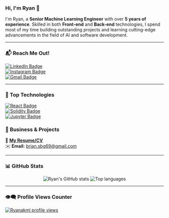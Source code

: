 ### Hi, I'm Ryan 👋

I'm Ryan, a **Senior Machine Learning Engineer** with over **5 years of experience**. Skilled in both **Front-end** and **Back-end** technologies, I spend most of my time building outstanding projects and learning cutting-edge advancements in the field of AI and software development.

---

### 📬 Reach Me Out!
[![LinkedIn Badge](https://img.shields.io/badge/-Ryan_Akmal-0e76a8?style=flat&labelColor=0e76a8&logo=linkedin&logoColor=white)](https://www.linkedin.com/in/ryan-akmal-943a2a1a6/)  
[![Instagram Badge](https://img.shields.io/badge/-@ryanakmll-e84393?style=flat&labelColor=e84393&logo=instagram&logoColor=white)](https://www.instagram.com/ryanakmll/)  
[![Gmail Badge](https://img.shields.io/badge/-brian.sbg69@gmail.com-c0392b?style=flat&labelColor=c0392b&logo=gmail&logoColor=white)](mailto:brian.sbg69@gmail.com)  

---

### 🚀 Top Technologies

[![React Badge](https://img.shields.io/badge/-React-61DBFB?style=for-the-badge&labelColor=black&logo=react&logoColor=61DBFB)](#)  
[![Solidity Badge](https://img.shields.io/badge/-Solidity-363636?style=for-the-badge&labelColor=black&logo=solidity&logoColor=white)](#)  
[![Jupyter Badge](https://img.shields.io/badge/-Jupyter-F37626?style=for-the-badge&labelColor=black&logo=jupyter&logoColor=F37626)](#)  


### 💼 Business & Projects
📄 **[My Resume/CV](https://drive.google.com/file/d/12z5Ig5x4RNoIUpQ-M7AMl1NL8FTIvlaU/view?usp=sharing)**  
✉️ **Email:** brian.sbg69@gmail.com  

---

### 📊 GitHub Stats
<div align="center">
  <img alt="Ryan's GitHub stats" src="https://github-readme-stats.vercel.app/api?username=Ryanakml&show_icons=true&theme=transparent"/>
  <img alt="Top languages" src="https://github-readme-stats.vercel.app/api/top-langs/?username=Ryanakml&layout=compact&&langs_count=8"/>
</div>

---

### 👁️‍🗨️ Profile Views Counter
[![Ryanakml profile views](https://u8views.com/api/v1/github/profiles/117444976/views/day-week-month-total-count.svg)](https://u8views.com/github/Ryanakml)
